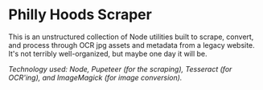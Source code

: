 # Philly Hoods Scraper

This is an unstructured collection of Node utilities built to scrape, convert, and process through OCR jpg assets and metadata from a legacy website. It's not terribly well-organized, but maybe one day it will be. 

_Technology used: Node, Pupeteer (for the scraping), Tesseract (for OCR'ing), and ImageMagick (for image conversion)._
